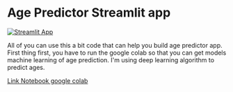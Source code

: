 # Age Predictor Streamlit app

[![Streamlit App](https://static.streamlit.io/badges/streamlit_badge_black_white.svg)](https://share.streamlit.io/lovelyoyrmia/age-predictor/app.py)

All of you can use this a bit code that can help you build age predictor app. First thing first, you have to run the google colab so that you can get models machine learning of age prediction. I'm using deep learning algorithm to predict ages.

[Link Notebook google colab](https://github.com/lovelyoyrmia/machine-learning-notebook/blob/main/age_prediction.ipynb)

